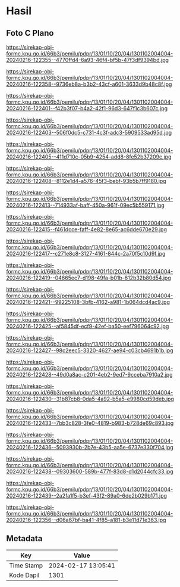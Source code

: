 # Hasil

## Foto C Plano

https://sirekap-obj-formc.kpu.go.id/66b3/pemilu/pdpr/13/01/10/20/04/1301102004004-20240216-122355--4770ffd4-6a93-46f4-bf5b-47f3df9394bd.jpg

https://sirekap-obj-formc.kpu.go.id/66b3/pemilu/pdpr/13/01/10/20/04/1301102004004-20240216-122358--9736eb8a-b3b2-43cf-a601-3633d9b48c8f.jpg

https://sirekap-obj-formc.kpu.go.id/66b3/pemilu/pdpr/13/01/10/20/04/1301102004004-20240216-122401--f42b3f07-b4a2-42f1-96d3-647f1c3b607c.jpg

https://sirekap-obj-formc.kpu.go.id/66b3/pemilu/pdpr/13/01/10/20/04/1301102004004-20240216-122403--506f0dc5-c731-4c3f-adc3-5909533ad95d.jpg

https://sirekap-obj-formc.kpu.go.id/66b3/pemilu/pdpr/13/01/10/20/04/1301102004004-20240216-122405--411d710c-05b9-4254-add8-8fe52b37209c.jpg

https://sirekap-obj-formc.kpu.go.id/66b3/pemilu/pdpr/13/01/10/20/04/1301102004004-20240216-122408--8112e1d4-a576-45f3-bebf-93b5b7ff9180.jpg

https://sirekap-obj-formc.kpu.go.id/66b3/pemilu/pdpr/13/01/10/20/04/1301102004004-20240216-122413--714933af-baff-450a-961f-09ec5b559171.jpg

https://sirekap-obj-formc.kpu.go.id/66b3/pemilu/pdpr/13/01/10/20/04/1301102004004-20240216-122415--f461dcce-faff-4e82-8e65-ac6dde670e29.jpg

https://sirekap-obj-formc.kpu.go.id/66b3/pemilu/pdpr/13/01/10/20/04/1301102004004-20240216-122417--c271e8c8-3127-4161-844c-2a70f5c10d9f.jpg

https://sirekap-obj-formc.kpu.go.id/66b3/pemilu/pdpr/13/01/10/20/04/1301102004004-20240216-122419--04665ec7-d198-49fa-b01b-612b32b80d54.jpg

https://sirekap-obj-formc.kpu.go.id/66b3/pemilu/pdpr/13/01/10/20/04/1301102004004-20240216-122421--99225108-3bfb-4162-a981-1b064dcd4ac9.jpg

https://sirekap-obj-formc.kpu.go.id/66b3/pemilu/pdpr/13/01/10/20/04/1301102004004-20240216-122425--af5845df-ecf9-42ef-ba50-eef796064c92.jpg

https://sirekap-obj-formc.kpu.go.id/66b3/pemilu/pdpr/13/01/10/20/04/1301102004004-20240216-122427--98c2eec5-3320-4627-ae94-c03cb4691b1b.jpg

https://sirekap-obj-formc.kpu.go.id/66b3/pemilu/pdpr/13/01/10/20/04/1301102004004-20240216-122428--49d0a8ac-c201-4eb2-9ed7-9cceba7910a2.jpg

https://sirekap-obj-formc.kpu.go.id/66b3/pemilu/pdpr/13/01/10/20/04/1301102004004-20240216-122430--31b87cb8-0da5-4a92-b5a5-e9980cd59deb.jpg

https://sirekap-obj-formc.kpu.go.id/66b3/pemilu/pdpr/13/01/10/20/04/1301102004004-20240216-122433--7bb3c828-3fe0-4819-b983-b728de69c893.jpg

https://sirekap-obj-formc.kpu.go.id/66b3/pemilu/pdpr/13/01/10/20/04/1301102004004-20240216-122436--5093930b-2b7e-43b5-aa5e-6737e330f704.jpg

https://sirekap-obj-formc.kpu.go.id/66b3/pemilu/pdpr/13/01/10/20/04/1301102004004-20240216-122438--09303600-589b-477f-83d8-d1d2044cfc33.jpg

https://sirekap-obj-formc.kpu.go.id/66b3/pemilu/pdpr/13/01/10/20/04/1301102004004-20240216-122439--2a2fa1f5-b3ef-43f2-89a0-6de2b029b171.jpg

https://sirekap-obj-formc.kpu.go.id/66b3/pemilu/pdpr/13/01/10/20/04/1301102004004-20240216-122356--d06a67bf-ba41-4f85-a181-b3e11d71e363.jpg


## Metadata

| Key        | Value               |
| ---------- | ------------------- |
| Time Stamp | 2024-02-17 13:05:41 |
| Kode Dapil | 1301                |



